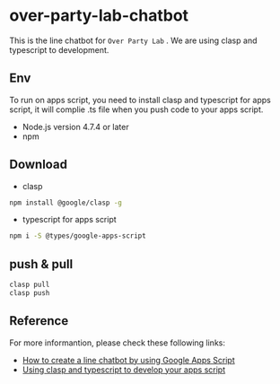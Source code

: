# over-party-lab-chatbot
This is the line chatbot for ```Over Party Lab``` . We are using clasp and typescript to development. 

## Env
To run on apps script, you need to install clasp and typescript for apps script, it will complie .ts file when you push code to your apps script.

* Node.js version 4.7.4 or later
* npm

## Download
* clasp

```zsh
npm install @google/clasp -g
```

* typescript for apps script

```zsh
npm i -S @types/google-apps-script
```

## push & pull
```zsh
clasp pull
clasp push 
```

## Reference

For more informantion, please check these following links:

* [How to create a line chatbot by using Google Apps Script](https://medium.com/@sean1093/%E5%85%A9%E5%B0%8F%E6%99%82%E6%89%93%E9%80%A0%E7%B0%A1%E5%96%AE-line-chatbot-%E4%BD%BF%E7%94%A8-google-apps-script-google-sheet-api-8fff7372ff3d)
* [Using clasp and typescript to develop your apps script](https://medium.com/@sean1093/%E4%BD%BF%E7%94%A8-clasp-%E8%BC%95%E9%AC%86%E4%BD%BF%E7%94%A8-typescript-%E9%96%8B%E7%99%BC-google-apps-script-b93b60e93292)





